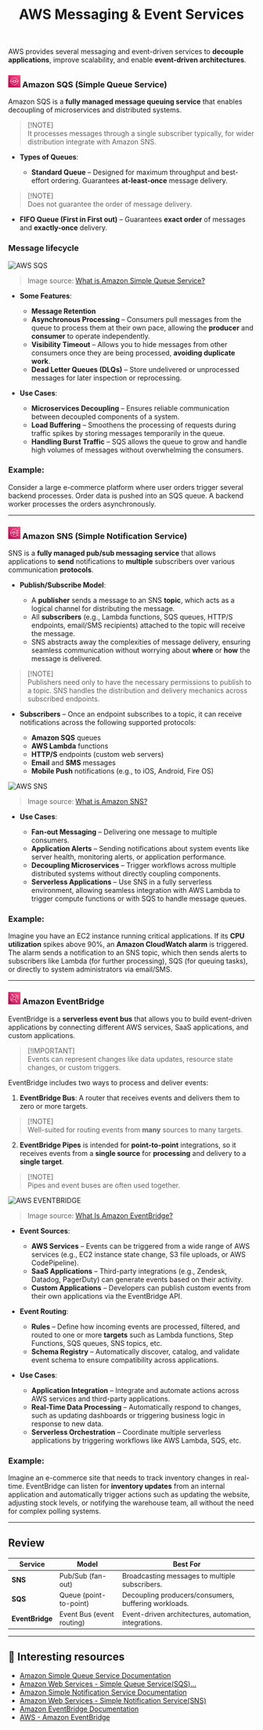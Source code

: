 <div align="center">
  <h1>AWS Messaging & Event Services</h1>
</div><br>

AWS provides several messaging and event-driven services to **decouple applications**, improve scalability, and enable **event-driven architectures**. 

<div>
  <h3>
    <img src="../assets/sqs.png" alt="AWS SQS" width="25px"/>
    Amazon SQS (Simple Queue Service)</h3>
</div>

Amazon SQS is a **fully managed message queuing service** that enables decoupling of microservices and distributed systems.

> [!NOTE]\
> It processes messages through a single subscriber typically, for wider distribution integrate with Amazon SNS.

* **Types of Queues**:

  * **Standard Queue** – Designed for maximum throughput and best-effort ordering. Guarantees **at-least-once** message delivery.

> [!NOTE]\
> Does not guarantee the order of message delivery.

  * **FIFO Queue (First in First out)** – Guarantees **exact order** of messages and **exactly-once** delivery.

### Message lifecycle

![AWS SQS](https://docs.aws.amazon.com/images/AWSSimpleQueueService/latest/SQSDeveloperGuide/images/sqs-message-lifecycle-diagram.png)
> Image source: [What is Amazon Simple Queue Service?](https://docs.aws.amazon.com/AWSSimpleQueueService/latest/SQSDeveloperGuide/welcome.html) 

* **Some Features**:

  * **Message Retention**
  * **Asynchronous Processing** – Consumers pull messages from the queue to process them at their own pace, allowing the **producer** and **consumer** to operate independently.
  * **Visibility Timeout** – Allows you to hide messages from other consumers once they are being processed, **avoiding duplicate work**.
  * **Dead Letter Queues (DLQs)** – Store undelivered or unprocessed messages for later inspection or reprocessing.

* **Use Cases**:

  * **Microservices Decoupling** – Ensures reliable communication between decoupled components of a system.
  * **Load Buffering** – Smoothens the processing of requests during traffic spikes by storing messages temporarily in the queue.
  * **Handling Burst Traffic** – SQS allows the queue to grow and handle high volumes of messages without overwhelming the consumers.

### Example:
  Consider a large e-commerce platform where user orders trigger several backend processes. Order data is pushed into an SQS queue. A backend worker processes the orders asynchronously.

---

<div>
  <h3>
    <img src="../assets/sns.png" alt="AWS SNS" width="25px"/>
    Amazon SNS (Simple Notification Service)</h3>
</div>

SNS is a **fully managed pub/sub messaging service** that allows applications to **send** notifications to **multiple** subscribers over various communication **protocols**.

* **Publish/Subscribe Model**:

  * A **publisher** sends a message to an SNS **topic**, which acts as a logical channel for distributing the message.
  * All **subscribers** (e.g., Lambda functions, SQS queues, HTTP/S endpoints, email/SMS recipients) attached to the topic will receive the message.
  * SNS abstracts away the complexities of message delivery, ensuring seamless communication without worrying about **where** or **how** the message is delivered.

> [!NOTE]\
> Publishers need only to have the necessary permissions to publish to a topic. SNS handles the distribution and delivery mechanics across subscribed endpoints.

* **Subscribers** – Once an endpoint subscribes to a topic, it can receive notifications across the following supported protocols:

  * **Amazon SQS** queues
  * **AWS Lambda** functions
  * **HTTP/S** endpoints (custom web servers)
  * **Email** and **SMS** messages
  * **Mobile Push** notifications (e.g., to iOS, Android, Fire OS)


![AWS SNS](https://media.geeksforgeeks.org/wp-content/uploads/20240930171750/sns-delivery-protocol.webp)
> Image source: [What is Amazon SNS?](https://docs.aws.amazon.com/sns/latest/dg/welcome.html) 

* **Use Cases**:

  * **Fan-out Messaging** – Delivering one message to multiple consumers.
  * **Application Alerts** – Sending notifications about system events like server health, monitoring alerts, or application performance.
  * **Decoupling Microservices** – Trigger workflows across multiple distributed systems without directly coupling components.
  * **Serverless Applications** – Use SNS in a fully serverless environment, allowing seamless integration with AWS Lambda to trigger compute functions or with SQS to handle message queues.

### Example:
  Imagine you have an EC2 instance running critical applications. If its **CPU utilization** spikes above 90%, an **Amazon CloudWatch alarm** is triggered. The alarm sends a notification to an SNS topic, which then sends alerts to subscribers like Lambda (for further processing), SQS (for queuing tasks), or directly to system administrators via email/SMS.

---

<div>
  <h3>
    <img src="../assets/event-bridge.png" alt="AWS EVENTBRIDGE" width="25px"/>
    Amazon EventBridge</h3>
</div>

EventBridge is a **serverless event bus** that allows you to build event-driven applications by connecting different AWS services, SaaS applications, and custom applications.

> [!IMPORTANT]\
> Events can represent changes like data updates, resource state changes, or custom triggers.

EventBridge includes two ways to process and deliver events:

1. **EventBridge Bus**: A router that receives events and delivers them to zero or more targets.

> [!NOTE]\
> Well-suited for routing events from **many** sources to many targets.

2. **EventBridge Pipes** is intended for **point-to-point** integrations, so it receives events from a **single source** for **processing** and delivery to a **single target**. 

> [!NOTE]\
> Pipes and event buses are often used together.

![AWS EVENTBRIDGE](https://docs.aws.amazon.com/images/eventbridge/latest/userguide/images/service_eventbridge_conceptual.svg)
> Image source: [What Is Amazon EventBridge?](https://docs.aws.amazon.com/eventbridge/latest/userguide/eb-what-is.html)
 
* **Event Sources**:

  * **AWS Services** – Events can be triggered from a wide range of AWS services (e.g., EC2 instance state change, S3 file uploads, or AWS CodePipeline).
  * **SaaS Applications** – Third-party integrations (e.g., Zendesk, Datadog, PagerDuty) can generate events based on their activity.
  * **Custom Applications** – Developers can publish custom events from their own applications via the EventBridge API.

* **Event Routing**:

  * **Rules** – Define how incoming events are processed, filtered, and routed to one or more **targets** such as Lambda functions, Step Functions, SQS queues, SNS topics, etc.
  * **Schema Registry** – Automatically discover, catalog, and validate event schema to ensure compatibility across applications.

* **Use Cases**:

  * **Application Integration** – Integrate and automate actions across AWS services and third-party applications.
  * **Real-Time Data Processing** – Automatically respond to changes, such as updating dashboards or triggering business logic in response to new data.
  * **Serverless Orchestration** – Coordinate multiple serverless applications by triggering workflows like AWS Lambda, SQS, etc.

### Example:
  Imagine an e-commerce site that needs to track inventory changes in real-time. EventBridge can listen for **inventory updates** from an internal application and automatically trigger actions such as updating the website, adjusting stock levels, or notifying the warehouse team, all without the need for complex polling systems.

---

## Review

| Service       | Model              | Best For |
|---------------|-------------------|----------|
| **SNS**       | Pub/Sub (fan-out) | Broadcasting messages to multiple subscribers. |
| **SQS**       | Queue (point-to-point) | Decoupling producers/consumers, buffering workloads. |
| **EventBridge** | Event Bus (event routing) | Event-driven architectures, automation, integrations. |

---

## 🔗 Interesting resources
- [Amazon Simple Queue Service Documentation](https://docs.aws.amazon.com/sqs/)
- [Amazon Web Services - Simple Queue Service(SQS)...](https://www.geeksforgeeks.org/devops/aws-sqs/)
- [Amazon Simple Notification Service Documentation](https://docs.aws.amazon.com/sns/)
- [Amazon Web Services - Simple Notification Service(SNS)](https://www.geeksforgeeks.org/devops/simple-notification-service-sns-in-aws/)
- [Amazon EventBridge Documentation](https://docs.aws.amazon.com/eventbridge/)
- [AWS - Amazon EventBridge](https://www.geeksforgeeks.org/devops/aws-eventbridge/)










